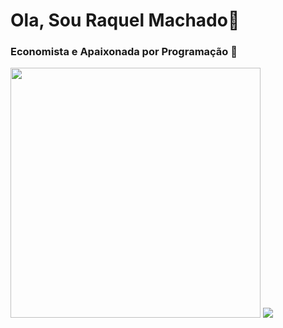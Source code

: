 # Ola, Sou Raquel Machado👋
### Economista e Apaixonada por Programação &#129303;



<img src= https://github.com/RaquelCSM/RaquelCSM/assets/92937300/69c30427-34f6-48f3-91e6-d6af4043ab70 width=400px/>
<span align-"center">
<a href="https://www.linkedin.com/in/raquel-machado-33a02765/" target="_blank"><img loading="lazy" src="https://img.shields.io/badge/-LinkedIn-%230077B5?style=for-the-badge&logo=linkedin&logoColor=white" target="_blank"></a>   
</div>
